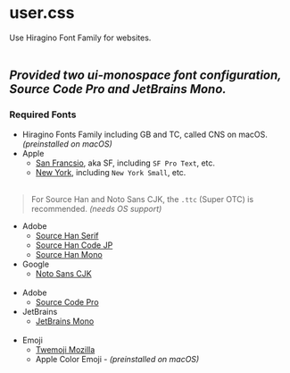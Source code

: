 # user.css
Use Hiragino Font Family for websites.<br><br>
## _Provided two ui-monospace font configuration, Source Code Pro and JetBrains Mono._
### Required Fonts
  - Hiragino Fonts Family including GB and TC, called CNS on macOS. _(preinstalled on macOS)_
  - Apple
    - [San Francsio](https://developer.apple.com/fonts/), aka SF, including `SF Pro Text`, etc.
    - [New York](https://developer.apple.com/fonts/), including `New York Small`, etc.<br><br>
  > For Source Han and Noto Sans CJK, the `.ttc` (Super OTC) is recommended. _(needs OS support)_
  - Adobe
    - [Source Han Serif](https://github.com/adobe-fonts/source-han-serif)
    - [Source Han Code JP](https://github.com/adobe-fonts/source-han-code-jp)
    - [Source Han Mono](https://github.com/adobe-fonts/source-han-mono)
  - Google
    - [Noto Sans CJK](https://github.com/googlefonts/noto-cjk)<br><br>
  - Adobe
    - [Source Code Pro](https://github.com/adobe-fonts/source-code-pro)
  - JetBrains
    - [JetBrains Mono](https://github.com/JetBrains/JetBrainsMono)<br><br>
  - Emoji
    - [Twemoji Mozilla](https://github.com/mozilla/twemoji-colr)
    - Apple Color Emoji - _(preinstalled on macOS)_
